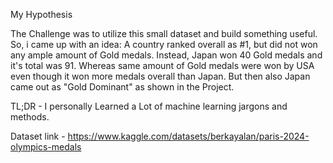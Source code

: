My Hypothesis

The Challenge was to utilize this small dataset and build something useful. So, i came up with an idea: A country ranked overall as #1, but did not won any ample amount of Gold medals. Instead, Japan won 40 Gold medals and it's total was 91. Whereas same amount of Gold medals were won by USA even though it won more medals overall than Japan. But then also Japan came out as "Gold Dominant" as shown in the Project.

TL;DR - I personally Learned a Lot of machine learning jargons and methods.

Dataset link - https://www.kaggle.com/datasets/berkayalan/paris-2024-olympics-medals


